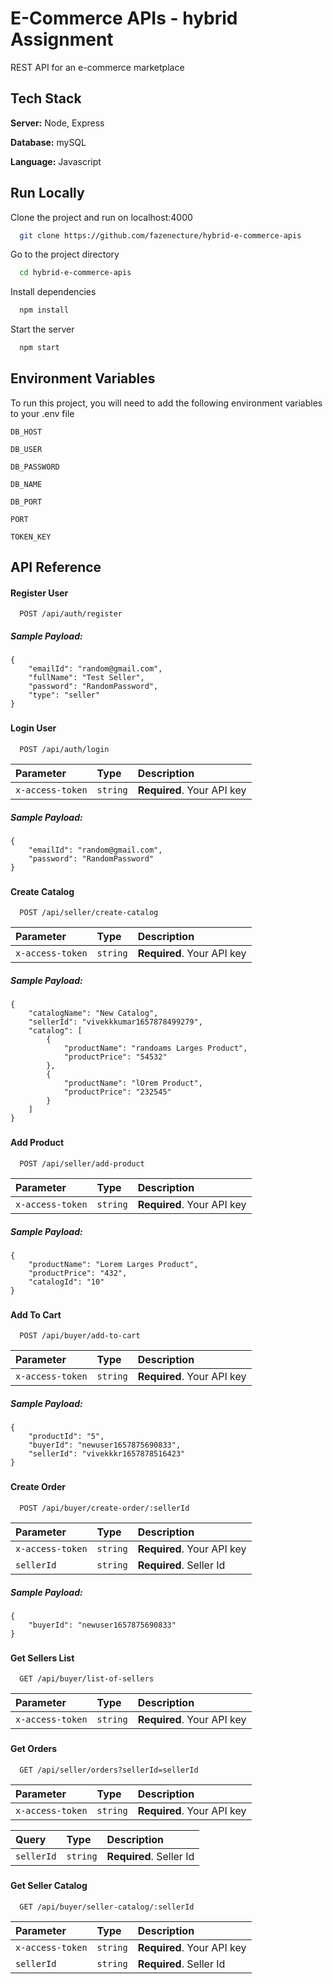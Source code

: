 
# E-Commerce APIs - hybrid Assignment

REST API for an e-commerce marketplace




## Tech Stack

**Server:** Node, Express

**Database:** mySQL

**Language:** Javascript



## Run Locally

Clone the project and run on localhost:4000

```bash
  git clone https://github.com/fazenecture/hybrid-e-commerce-apis
```

Go to the project directory

```bash
  cd hybrid-e-commerce-apis
```

Install dependencies

```bash
  npm install
```

Start the server

```bash
  npm start
```


## Environment Variables

To run this project, you will need to add the following environment variables to your .env file

`DB_HOST`

`DB_USER`

`DB_PASSWORD`

`DB_NAME`

`DB_PORT`

`PORT`

`TOKEN_KEY`



## API Reference

#### Register User

```http
  POST /api/auth/register

```
##### Sample Payload:
```
{
    "emailId": "random@gmail.com",
    "fullName": "Test Seller",
    "password": "RandomPassword",
    "type": "seller"
}
```
### 

#### Login User

```http
  POST /api/auth/login

```
| Parameter        | Type     | Description                |
| :--------------  | :------- | :------------------------- |
| `x-access-token` | `string` | **Required**. Your API key |

##### Sample Payload:
```
{
    "emailId": "random@gmail.com",
    "password": "RandomPassword"
}
```

### 

#### Create Catalog

```http
  POST /api/seller/create-catalog

```
| Parameter        | Type     | Description                |
| :--------------  | :------- | :------------------------- |
| `x-access-token` | `string` | **Required**. Your API key |

##### Sample Payload:
```
{
    "catalogName": "New Catalog",
    "sellerId": "vivekkkumar1657878499279",
    "catalog": [
        {
            "productName": "randoams Larges Product",
            "productPrice": "54532"
        },
        {
            "productName": "lOrem Product",
            "productPrice": "232545"
        }
    ]
}
```
### 

#### Add Product

```http
  POST /api/seller/add-product

```
| Parameter        | Type     | Description                |
| :--------------  | :------- | :------------------------- |
| `x-access-token` | `string` | **Required**. Your API key |

##### Sample Payload:
```
{
    "productName": "Lorem Larges Product",
    "productPrice": "432",
    "catalogId": "10"
}
```

### 

#### Add To Cart

```http
  POST /api/buyer/add-to-cart

```
| Parameter        | Type     | Description                |
| :--------------  | :------- | :------------------------- |
| `x-access-token` | `string` | **Required**. Your API key |

##### Sample Payload:
```
{
    "productId": "5",
    "buyerId": "newuser1657875690833",
    "sellerId": "vivekkkr1657878516423"
}
```
### 

#### Create Order

```http
  POST /api/buyer/create-order/:sellerId

```
| Parameter        | Type     | Description                |
| :--------------  | :------- | :------------------------- |
| `x-access-token` | `string` | **Required**. Your API key |
| `sellerId` | `string` | **Required**. Seller Id |

##### Sample Payload:
```
{
    "buyerId": "newuser1657875690833"
}
```

### 

#### Get Sellers List

```http
  GET /api/buyer/list-of-sellers

```
| Parameter        | Type     | Description                |
| :--------------  | :------- | :------------------------- |
| `x-access-token` | `string` | **Required**. Your API key |


### 
#### Get Orders

```http
  GET /api/seller/orders?sellerId=sellerId

```
| Parameter        | Type     | Description                |
| :--------------  | :------- | :------------------------- |
| `x-access-token` | `string` | **Required**. Your API key |

| Query        | Type     | Description                |
| :--------------  | :------- | :------------------------- |
| `sellerId` | `string`  | **Required**. Seller Id |


### 

#### Get Seller Catalog

```http
  GET /api/buyer/seller-catalog/:sellerId

```
| Parameter        | Type     | Description                |
| :--------------  | :------- | :------------------------- |
| `x-access-token` | `string` | **Required**. Your API key |
| `sellerId` | `string` | **Required**. Seller Id |



